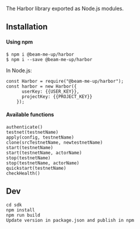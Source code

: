 The Harbor library exported as Node.js modules.

## Installation
#### Using npm

```
$ npm i @beam-me-up/harbor
$ npm i --save @beam-me-up/harbor
```

In Node.js:

```
const Harbor = require("@beam-me-up/harbor");
const harbor = new Harbor({
      userKey: {{USER_KEY}},
      projectKey: {{PROJECT_KEY}}
    });
```

#### Available functions

```
authenticate()
testnet(testnetName)
apply(config, testnetName)
clone(srcTestnetName, newtestnetName)
start(testnetName)
start(testnetName, actorName)
stop(testnetName)
stop(testnetName, actorName)
quickstart(testnetName)
checkHealth()
```

## Dev

```
cd sdk
npm install 
npm run build
Update version in package.json and publish in npm 
```

